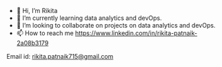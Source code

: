 - 👋 Hi, I’m Rikita
- 👀 I’m currently learning data analytics and devOps.
- 🌱 I’m looking to collaborate on projects on data analytics and devOps.
- 📫 How to reach me 
https://www.linkedin.com/in/rikita-patnaik-2a08b3179

Email id: rikita.patnaik715@gmail.com
<!---
RIKI603/RIKI603 is a ✨ special ✨ repository because its `README.md` (this file) appears on your GitHub profile.
You can click the Preview link to take a look at your changes.
--->
